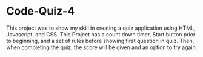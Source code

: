 # Code-Quiz-4
This project was to show my skill in creating a quiz application using HTML, Javascript, and CSS. This Project has a count down timer, Start button prior to beginning, and a set of rules before showing first question in quiz. Then, when completing the quiz, the score will be given and an option to try again.

